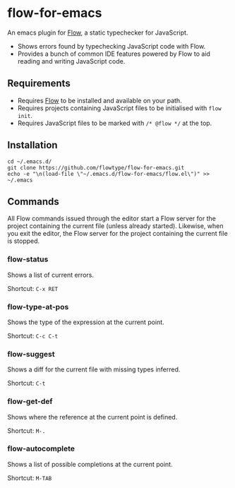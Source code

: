 # flow-for-emacs

An emacs plugin for [Flow][flowtype], a static typechecker for JavaScript.

- Shows errors found by typechecking JavaScript code with Flow.
- Provides a bunch of common IDE features powered by Flow to aid reading and
  writing JavaScript code.

## Requirements

- Requires [Flow][flow] to be installed and available on your path.
- Requires projects containing JavaScript files to be initialised with `flow
  init`.
- Requires JavaScript files to be marked with `/* @flow */` at the top.

## Installation

```
cd ~/.emacs.d/
git clone https://github.com/flowtype/flow-for-emacs.git
echo -e "\n(load-file \"~/.emacs.d/flow-for-emacs/flow.el\")" >> ~/.emacs
```

## Commands

All Flow commands issued through the editor start a Flow server for the project
containing the current file (unless already started). Likewise, when you exit
the editor, the Flow server for the project containing the current file is
stopped.

### flow-status

Shows a list of current errors. 

Shortcut: `C-x RET`

### flow-type-at-pos

Shows the type of the expression at the current point.

Shortcut: `C-c C-t`

### flow-suggest

Shows a diff for the current file with missing types inferred.

Shortcut: `C-t`

### flow-get-def

Shows where the reference at the current point is defined.

Shortcut: `M-.`

### flow-autocomplete

Shows a list of possible completions at the current point.

Shortcut: `M-TAB`

[flowtype]: http://flowtype.org
[flow]: https://github.com/facebook/flow